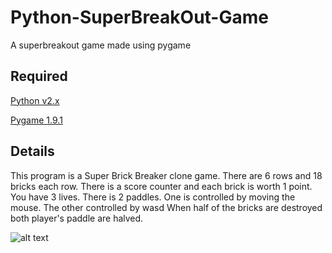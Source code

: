 Python-SuperBreakOut-Game
=========================

A superbreakout game made using pygame

Required
---------
[Python v2.x](http://python.org/download/)

[Pygame 1.9.1](http://www.pygame.org/download.shtml)

Details
--------
This program is a Super Brick Breaker clone game. 
There are 6 rows and 18 bricks each row. 
There is a score counter and each brick is worth 1 point.
You have 3 lives.
There is 2 paddles. One is controlled by moving the mouse. The other controlled by wasd
When half of the bricks are destroyed both player's paddle are halved.

![alt text](http://i.imgur.com/yHtNTjf.png "Superbreakout")
